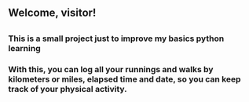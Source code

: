 <h2> Welcome, visitor! <h2>
<h3> This is a small project just to improve my basics python learning <h3>
With this, you can log all your runnings and walks by kilometers or miles, elapsed time and date, so you can keep track of your physical activity.
